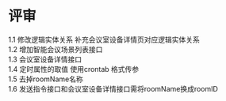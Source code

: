 # 评审
   1.1 修改逻辑实体关系 补充会议室设备详情页对应逻辑实体关系  
   1.2 增加智能会议场景列表接口  
   1.3 会议室设备详情接口  
   1.4 定时属性的取值 使用crontab 格式传参  
   1.5 去掉roomName名称   
   1.6 发送指令接口和会议室设备详情接口需将roomName换成roomID  